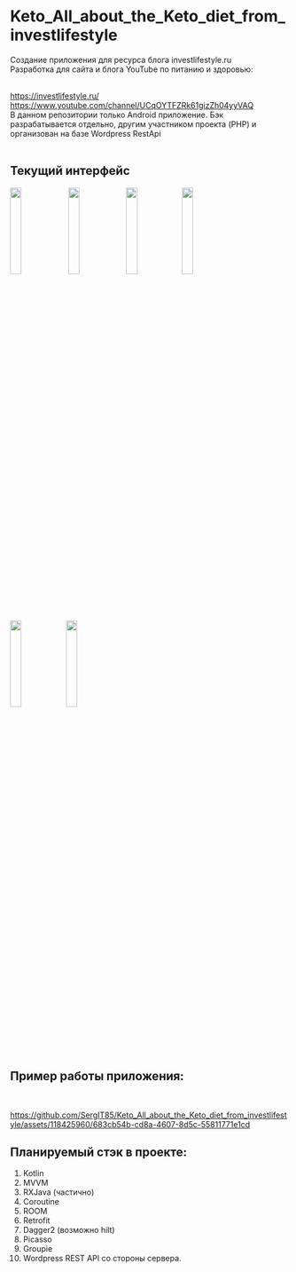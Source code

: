 # Keto_All_about_the_Keto_diet_from_investlifestyle<br>
Создание приложения для ресурса блога investlifestyle.ru
<br>Разработка для сайта и блога YouTube по питанию и здоровью:


<br>https://investlifestyle.ru/ 
<br>https://www.youtube.com/channel/UCqOYTFZRk61gizZh04yyVAQ
<br>
В данном репозитории только Android приложение. Бэк разрабатывается отдельно, другим участником проекта (PHP) и организован на базе Wordpress RestApi
<br>
<br>

## Текущий интерфейс

<img src="https://github.com/SergIT85/Keto_All_about_the_Keto_diet_from_investlifestyle/assets/118425960/d61c32fe-4b98-4426-9c2e-36344983bc68" width="20%" height="20%"> <img src="https://github.com/SergIT85/Keto_All_about_the_Keto_diet_from_investlifestyle/assets/118425960/cea56991-38aa-4e5d-aea7-ac6061ad5d1c" width="20%" height="20%"> <img src="https://github.com/SergIT85/Keto_All_about_the_Keto_diet_from_investlifestyle/assets/118425960/a54d2913-fcd9-4476-8107-25d2c2d45e45" width="20%" height="20%"><img src="https://github.com/SergIT85/Keto_All_about_the_Keto_diet_from_investlifestyle/assets/118425960/05b39549-51ee-4755-8c95-72274f715b0d" width="20%" height="20%"> <img src="https://github.com/SergIT85/Keto_All_about_the_Keto_diet_from_investlifestyle/assets/118425960/b80ffb37-77cc-4bf0-899b-c294a2b082da" width="20%" height="20%"><img src="https://github.com/SergIT85/Keto_All_about_the_Keto_diet_from_investlifestyle/assets/118425960/40fbfb3a-6844-4ff3-b410-6ae2fbfb1595" width="20%" height="20%"> 


## Пример работы приложения:
<br>

https://github.com/SergIT85/Keto_All_about_the_Keto_diet_from_investlifestyle/assets/118425960/683cb54b-cd8a-4607-8d5c-55811771e1cd



## Планируемый стэк в проекте:<br>
1. Kotlin<br>
2. MVVM<br>
3. RXJava (частично)<br>
4. Coroutine<br>
5. ROOM<br>
6. Retrofit<br>
7. Dagger2 (возможно hilt)
8. Picasso
9. Groupie
10. Wordpress REST API со стороны сервера.


